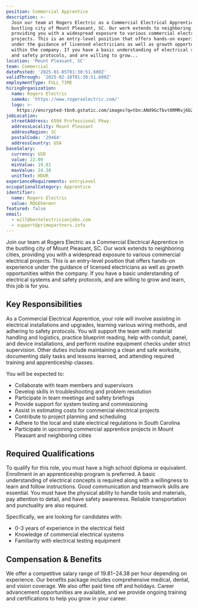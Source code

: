 ```yaml
---
position: Commercial Apprentice
description: >-
  Join our team at Rogers Electric as a Commercial Electrical Apprentice in the
  bustling city of Mount Pleasant, SC. Our work extends to neighboring cities,
  providing you with a widespread exposure to various commercial electrical
  projects. This is an entry-level position that offers hands-on experience
  under the guidance of licensed electricians as well as growth opportunities
  within the company. If you have a basic understanding of electrical systems
  and safety protocols, and are willing to grow...
location: 'Mount Pleasant, SC'
team: Commercial
datePosted: '2025-01-05T01:30:51.600Z'
validThrough: '2025-02-18T01:30:51.600Z'
employmentType: FULL_TIME
hiringOrganization:
  name: Rogers Electric
  sameAs: 'https://www.rogerselectric.com/'
  logo: >-
    https://encrypted-tbn0.gstatic.com/images?q=tbn:ANd9GcTbvt0RMRvj6bZdL81Q6HJeRVl_qflQIGgp9w&s
jobLocation:
  streetAddress: 6594 Professional Pkwy.
  addressLocality: Mount Pleasant
  addressRegion: SC
  postalCode: '29464'
  addressCountry: USA
baseSalary:
  currency: USD
  value: 22.09
  minValue: 19.81
  maxValue: 24.38
  unitText: HOUR
experienceRequirements: entryLevel
occupationalCategory: Apprentice
identifier:
  name: Rogers Electric
  value: ROGEhmrmnr
featured: false
email:
  - will@bestelectricianjobs.com
  - support@primepartners.info
---
```




Join our team at Rogers Electric as a Commercial Electrical Apprentice in the bustling city of Mount Pleasant, SC. Our work extends to neighboring cities, providing you with a widespread exposure to various commercial electrical projects. This is an entry-level position that offers hands-on experience under the guidance of licensed electricians as well as growth opportunities within the company. If you have a basic understanding of electrical systems and safety protocols, and are willing to grow and learn, this job is for you. 

## Key Responsibilities
As a Commercial Electrical Apprentice, your role will involve assisting in electrical installations and upgrades, learning various wiring methods, and adhering to safety protocols. You will support the team with material handling and logistics, practice blueprint reading, help with conduit, panel, and device installations, and perform routine equipment checks under strict supervision. Other duties include maintaining a clean and safe worksite, documenting daily tasks and lessons learned, and attending required training and apprenticeship classes. 

You will be expected to:

- Collaborate with team members and supervisors 
- Develop skills in troubleshooting and problem resolution
- Participate in team meetings and safety briefings
- Provide support for system testing and commissioning
- Assist in estimating costs for commercial electrical projects
- Contribute to project planning and scheduling
- Adhere to the local and state electrical regulations in South Carolina
- Participate in upcoming commercial apprentice projects in Mount Pleasant and neighboring cities

## Required Qualifications
To qualify for this role, you must have a high school diploma or equivalent. Enrollment in an apprenticeship program is preferred. A basic understanding of electrical concepts is required along with a willingness to learn and follow instructions. Good communication and teamwork skills are essential. You must have the physical ability to handle tools and materials, pay attention to detail, and have safety awareness. Reliable transportation and punctuality are also required. 

Specifically, we are looking for candidates with:

- 0-3 years of experience in the electrical field 
- Knowledge of commercial electrical systems
- Familiarity with electrical testing equipment

## Compensation & Benefits
We offer a competitive salary range of $19.81-$24.38 per hour depending on experience. Our benefits package includes comprehensive medical, dental, and vision coverage. We also offer paid time off and holidays. Career advancement opportunities are available, and we provide ongoing training and certifications to help you grow in your career.
